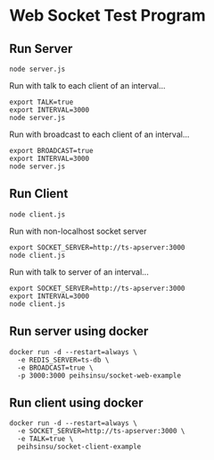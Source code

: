 # Web Socket Test Program

## Run Server

```
node server.js
```

Run with talk to each client of an interval...

```
export TALK=true
export INTERVAL=3000
node server.js
```

Run with broadcast to each client of an interval...

```
export BROADCAST=true
export INTERVAL=3000
node server.js
```

## Run Client

```
node client.js
```

Run with non-localhost socket server

```
export SOCKET_SERVER=http://ts-apserver:3000
node client.js
```

Run with talk to server of an interval...

```
export SOCKET_SERVER=http://ts-apserver:3000
export INTERVAL=3000
node client.js
```

## Run server using docker

```
docker run -d --restart=always \
  -e REDIS_SERVER=ts-db \
  -e BROADCAST=true \
  -p 3000:3000 peihsinsu/socket-web-example
```

## Run client using docker

```
docker run -d --restart=always \
  -e SOCKET_SERVER=http://ts-apserver:3000 \
  -e TALK=true \
  peihsinsu/socket-client-example
```


